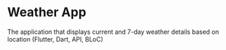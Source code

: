 # Weather App

The application that displays current and 7-day weather details based on location (Flutter, Dart, API, BLoC)
